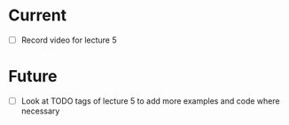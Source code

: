 # Current

- [ ] Record video for lecture 5

# Future
- [ ] Look at TODO tags of lecture 5 to add more examples and code where necessary
